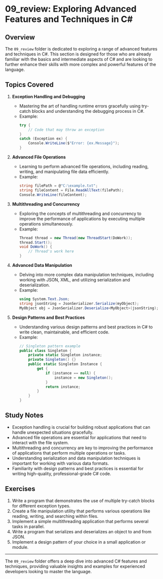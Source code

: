 # 09_review: Exploring Advanced Features and Techniques in C#

## Overview

The `09_review` folder is dedicated to exploring a range of advanced features and techniques in C#. This section is designed for those who are already familiar with the basics and intermediate aspects of C# and are looking to further enhance their skills with more complex and powerful features of the language.

## Topics Covered

1. **Exception Handling and Debugging**
   - Mastering the art of handling runtime errors gracefully using try-catch blocks and understanding the debugging process in C#.
   - Example:
     ```csharp
     try {
         // Code that may throw an exception
     }
     catch (Exception ex) {
         Console.WriteLine($"Error: {ex.Message}");
     }
     ```

2. **Advanced File Operations**
   - Learning to perform advanced file operations, including reading, writing, and manipulating file data efficiently.
   - Example:
     ```csharp
     string filePath = @"C:\example.txt";
     string fileContent = File.ReadAllText(filePath);
     Console.WriteLine(fileContent);
     ```

3. **Multithreading and Concurrency**
   - Exploring the concepts of multithreading and concurrency to improve the performance of applications by executing multiple operations simultaneously.
   - Example:
     ```csharp
     Thread thread = new Thread(new ThreadStart(DoWork));
     thread.Start();
     void DoWork() {
         // Thread's work here
     }
     ```

4. **Advanced Data Manipulation**
   - Delving into more complex data manipulation techniques, including working with JSON, XML, and utilizing serialization and deserialization.
   - Example:
     ```csharp
     using System.Text.Json;
     string jsonString = JsonSerializer.Serialize(myObject);
     MyObject obj = JsonSerializer.Deserialize<MyObject>(jsonString);
     ```

5. **Design Patterns and Best Practices**
   - Understanding various design patterns and best practices in C# to write clean, maintainable, and efficient code.
   - Example:
     ```csharp
     // Singleton pattern example
     public class Singleton {
         private static Singleton instance;
         private Singleton() {}
         public static Singleton Instance {
             get {
                 if (instance == null) {
                     instance = new Singleton();
                 }
                 return instance;
             }
         }
     }
     ```

## Study Notes

- Exception handling is crucial for building robust applications that can handle unexpected situations gracefully.
- Advanced file operations are essential for applications that need to interact with the file system.
- Multithreading and concurrency are key to improving the performance of applications that perform multiple operations or tasks.
- Understanding serialization and data manipulation techniques is important for working with various data formats.
- Familiarity with design patterns and best practices is essential for writing high-quality, professional-grade C# code.

## Exercises

1. Write a program that demonstrates the use of multiple try-catch blocks for different exception types.
2. Create a file manipulation utility that performs various operations like reading, writing, and searching within files.
3. Implement a simple multithreading application that performs several tasks in parallel.
4. Write a program that serializes and deserializes an object to and from JSON.
5. Implement a design pattern of your choice in a small application or module.

---

The `09_review` folder offers a deep dive into advanced C# features and techniques, providing valuable insights and examples for experienced developers looking to master the language.
